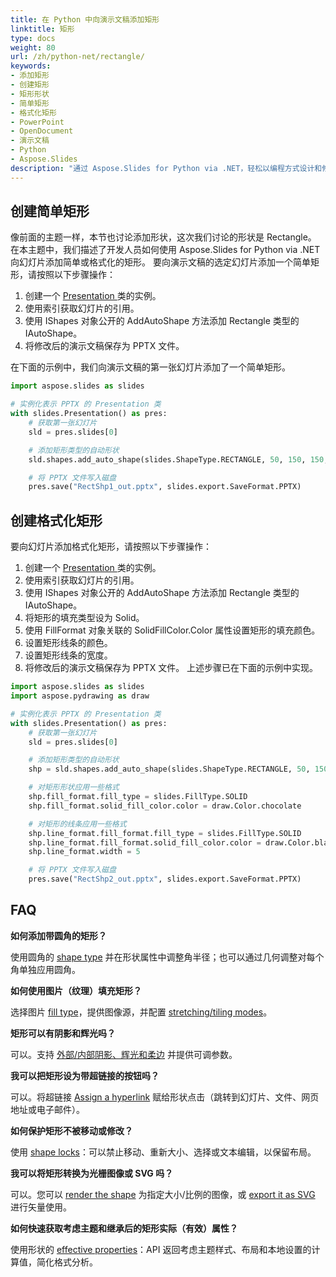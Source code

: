 ```yaml
---
title: 在 Python 中向演示文稿添加矩形
linktitle: 矩形
type: docs
weight: 80
url: /zh/python-net/rectangle/
keywords:
- 添加矩形
- 创建矩形
- 矩形形状
- 简单矩形
- 格式化矩形
- PowerPoint
- OpenDocument
- 演示文稿
- Python
- Aspose.Slides
description: "通过 Aspose.Slides for Python via .NET，轻松以编程方式设计和修改形状，提升您的 PowerPoint 与 OpenDocument 演示文稿的矩形添加功能。"
---
```


## **创建简单矩形**
像前面的主题一样，本节也讨论添加形状，这次我们讨论的形状是 Rectangle。 在本主题中，我们描述了开发人员如何使用 Aspose.Slides for Python via .NET 向幻灯片添加简单或格式化的矩形。 要向演示文稿的选定幻灯片添加一个简单矩形，请按照以下步骤操作：

1. 创建一个 [Presentation ](https://reference.aspose.com/slides/python-net/aspose.slides/presentation/)类的实例。
1. 使用索引获取幻灯片的引用。
1. 使用 IShapes 对象公开的 AddAutoShape 方法添加 Rectangle 类型的 IAutoShape。
1. 将修改后的演示文稿保存为 PPTX 文件。

在下面的示例中，我们向演示文稿的第一张幻灯片添加了一个简单矩形。

```py
import aspose.slides as slides

# 实例化表示 PPTX 的 Presentation 类
with slides.Presentation() as pres:
    # 获取第一张幻灯片
    sld = pres.slides[0]

    # 添加矩形类型的自动形状
    sld.shapes.add_auto_shape(slides.ShapeType.RECTANGLE, 50, 150, 150, 50)

    # 将 PPTX 文件写入磁盘
    pres.save("RectShp1_out.pptx", slides.export.SaveFormat.PPTX)
```

## **创建格式化矩形**
要向幻灯片添加格式化矩形，请按照以下步骤操作：

1. 创建一个 [Presentation ](https://reference.aspose.com/slides/python-net/aspose.slides/presentation/)类的实例。
1. 使用索引获取幻灯片的引用。
1. 使用 IShapes 对象公开的 AddAutoShape 方法添加 Rectangle 类型的 IAutoShape。
1. 将矩形的填充类型设为 Solid。
1. 使用 FillFormat 对象关联的 SolidFillColor.Color 属性设置矩形的填充颜色。
1. 设置矩形线条的颜色。
1. 设置矩形线条的宽度。
1. 将修改后的演示文稿保存为 PPTX 文件。
   上述步骤已在下面的示例中实现。

```py
import aspose.slides as slides
import aspose.pydrawing as draw

# 实例化表示 PPTX 的 Presentation 类
with slides.Presentation() as pres:
    # 获取第一张幻灯片
    sld = pres.slides[0]

    # 添加矩形类型的自动形状
    shp = sld.shapes.add_auto_shape(slides.ShapeType.RECTANGLE, 50, 150, 150, 50)

    # 对矩形形状应用一些格式
    shp.fill_format.fill_type = slides.FillType.SOLID
    shp.fill_format.solid_fill_color.color = draw.Color.chocolate

    # 对矩形的线条应用一些格式
    shp.line_format.fill_format.fill_type = slides.FillType.SOLID
    shp.line_format.fill_format.solid_fill_color.color = draw.Color.black
    shp.line_format.width = 5

    # 将 PPTX 文件写入磁盘
    pres.save("RectShp2_out.pptx", slides.export.SaveFormat.PPTX)
```

## **FAQ**

**如何添加带圆角的矩形？**

使用圆角的 [shape type](https://reference.aspose.com/slides/python-net/aspose.slides/shapetype/) 并在形状属性中调整角半径；也可以通过几何调整对每个角单独应用圆角。

**如何使用图片（纹理）填充矩形？**

选择图片 [fill type](https://reference.aspose.com/slides/python-net/aspose.slides/filltype/)，提供图像源，并配置 [stretching/tiling modes](https://reference.aspose.com/slides/python-net/aspose.slides/picturefillmode/)。

**矩形可以有阴影和辉光吗？**

可以。支持 [外部/内部阴影、辉光和柔边](/slides/zh/python-net/shape-effect/) 并提供可调参数。

**我可以把矩形设为带超链接的按钮吗？**

可以。将超链接 [Assign a hyperlink](/slides/zh/python-net/manage-hyperlinks/) 赋给形状点击（跳转到幻灯片、文件、网页地址或电子邮件）。

**如何保护矩形不被移动或修改？**

使用 [shape locks](/slides/zh/python-net/applying-protection-to-presentation/)：可以禁止移动、重新大小、选择或文本编辑，以保留布局。

**我可以将矩形转换为光栅图像或 SVG 吗？**

可以。您可以 [render the shape](http://reference.aspose.com/slides/python-net/aspose.slides/shape/get_image/) 为指定大小/比例的图像，或 [export it as SVG](https://reference.aspose.com/slides/python-net/aspose.slides/shape/write_as_svg/) 进行矢量使用。

**如何快速获取考虑主题和继承后的矩形实际（有效）属性？**

使用形状的 [effective properties](/slides/zh/python-net/shape-effective-properties/)：API 返回考虑主题样式、布局和本地设置的计算值，简化格式分析。